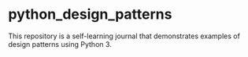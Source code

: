 # python_design_patterns
This repository is a self-learning journal that demonstrates examples of design patterns using Python 3.
